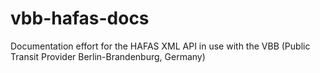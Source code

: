 vbb-hafas-docs
==============

Documentation effort for the HAFAS XML API in use with the VBB (Public Transit Provider Berlin-Brandenburg, Germany)